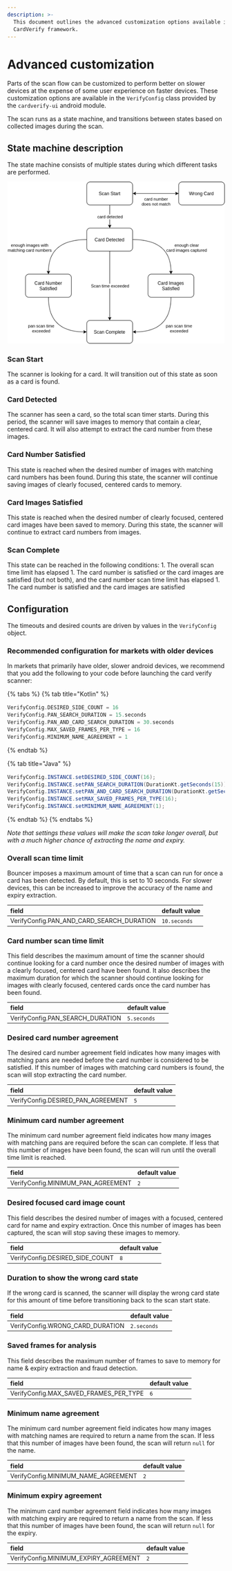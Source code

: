 ```yaml
---
description: >-
  This document outlines the advanced customization options available in the
  CardVerify framework.
---
```


# Advanced customization

Parts of the scan flow can be customized to perform better on slower devices at the expense of some user experience on faster devices. These customization options are available in the `VerifyConfig` class provided by the `cardverify-ui` android module.

The scan runs as a state machine, and transitions between states based on collected images during the scan.

## State machine description

The state machine consists of multiple states during which different tasks are performed.

![main loop state machine](../../../.gitbook/assets/main_loop_state_machine.png)

### Scan Start

The scanner is looking for a card. It will transition out of this state as soon as a card is found.

### Card Detected

The scanner has seen a card, so the total scan timer starts. During this period, the scanner will save images to memory that contain a clear, centered card. It will also attempt to extract the card number from these images.

### Card Number Satisfied

This state is reached when the desired number of images with matching card numbers has been found. During this state, the scanner will continue saving images of clearly focused, centered cards to memory.

### Card Images Satisfied

This state is reached when the desired number of clearly focused, centered card images have been saved to memory. During this state, the scanner will continue to extract card numbers from images.

### Scan Complete

This state can be reached in the following conditions: 1. The overall scan time limit has elapsed 1. The card number is satisfied or the card images are satisfied \(but not both\), and the card number scan time limit has elapsed 1. The card number is satisfied and the card images are satisfied

## Configuration

The timeouts and desired counts are driven by values in the `VerifyConfig` object.

### Recommended configuration for markets with older devices

In markets that primarily have older, slower android devices, we recommend that you add the following to your code before launching the card verify scanner:

{% tabs %}
{% tab title="Kotlin" %}
```kotlin
VerifyConfig.DESIRED_SIDE_COUNT = 16
VerifyConfig.PAN_SEARCH_DURATION = 15.seconds
VerifyConfig.PAN_AND_CARD_SEARCH_DURATION = 30.seconds
VerifyConfig.MAX_SAVED_FRAMES_PER_TYPE = 16
VerifyConfig.MINIMUM_NAME_AGREEMENT = 1
```
{% endtab %}

{% tab title="Java" %}
```java
VerifyConfig.INSTANCE.setDESIRED_SIDE_COUNT(16);
VerifyConfig.INSTANCE.setPAN_SEARCH_DURATION(DurationKt.getSeconds(15));
VerifyConfig.INSTANCE.setPAN_AND_CARD_SEARCH_DURATION(DurationKt.getSeconds(30));
VerifyConfig.INSTANCE.setMAX_SAVED_FRAMES_PER_TYPE(16);
VerifyConfig.INSTANCE.setMINIMUM_NAME_AGREEMENT(1);
```
{% endtab %}
{% endtabs %}

_Note that settings these values will make the scan take longer overall, but with a much higher chance of extracting the name and expiry._

### Overall scan time limit

Bouncer imposes a maximum amount of time that a scan can run for once a card has been detected. By default, this is set to 10 seconds. For slower devices, this can be increased to improve the accuracy of the name and expiry extraction.

| field | default value |
| :--- | :--- |
| VerifyConfig.PAN\_AND\_CARD\_SEARCH\_DURATION | `10.seconds` |

### Card number scan time limit

This field describes the maximum amount of time the scanner should continue looking for a card number once the desired number of images with a clearly focused, centered card have been found. It also describes the maximum duration for which the scanner should continue looking for images with clearly focused, centered cards once the card number has been found.

| field | default value |
| :--- | :--- |
| VerifyConfig.PAN\_SEARCH\_DURATION | `5.seconds` |

### Desired card number agreement

The desired card number agreement field indicates how many images with matching pans are needed before the card number is considered to be satisfied. If this number of images with matching card numbers is found, the scan will stop extracting the card number.

| field | default value |
| :--- | :--- |
| VerifyConfig.DESIRED\_PAN\_AGREEMENT | `5` |

### Minimum card number agreement

The minimum card number agreement field indicates how many images with matching pans are required before the scan can complete. If less that this number of images have been found, the scan will run until the overall time limit is reached.

| field | default value |
| :--- | :--- |
| VerifyConfig.MINIMUM\_PAN\_AGREEMENT | `2` |

### Desired focused card image count

This field describes the desired number of images with a focused, centered card for name and expiry extraction. Once this number of images has been captured, the scan will stop saving these images to memory.

| field | default value |
| :--- | :--- |
| VerifyConfig.DESIRED\_SIDE\_COUNT | `8` |

### Duration to show the wrong card state

If the wrong card is scanned, the scanner will display the wrong card state for this amount of time before transitioning back to the scan start state.

| field | default value |
| :--- | :--- |
| VerifyConfig.WRONG\_CARD\_DURATION | `2.seconds` |

### Saved frames for analysis

This field describes the maximum number of frames to save to memory for name & expiry extraction and fraud detection.

| field | default value |
| :--- | :--- |
| VerifyConfig.MAX\_SAVED\_FRAMES\_PER\_TYPE | `6` |

### Minimum name agreement

The minimum card number agreement field indicates how many images with matching names are required to return a name from the scan. If less that this number of images have been found, the scan will return `null` for the name.

| field | default value |
| :--- | :--- |
| VerifyConfig.MINIMUM\_NAME\_AGREEMENT | `2` |

### Minimum expiry agreement

The minimum card number agreement field indicates how many images with matching expiry are required to return a name from the scan. If less that this number of images have been found, the scan will return `null` for the expiry.

| field | default value |
| :--- | :--- |
| VerifyConfig.MINIMUM\_EXPIRY\_AGREEMENT | `2` |

